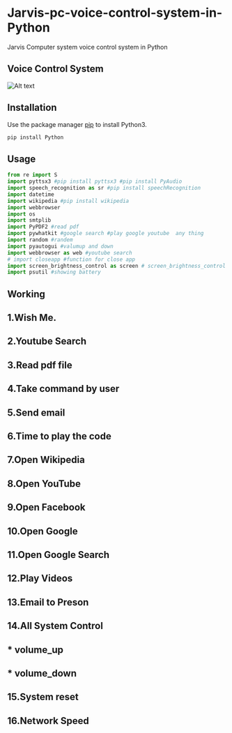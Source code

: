 # Jarvis-pc-voice-control-system-in-Python
Jarvis Computer system voice control system in Python

## Voice Control System
![Alt text](https://as2.ftcdn.net/v2/jpg/04/13/39/05/1000_F_413390587_YmDyNH36fkihR31dkOxfJknKpAAJRRdp.jpg)




## Installation

Use the package manager [pip](https://pip.pypa.io/en/stable/) to install Python3.

```bash
pip install Python
```

## Usage

```python
from re import S
import pyttsx3 #pip install pyttsx3 #pip install PyAudio
import speech_recognition as sr #pip install speechRecognition
import datetime
import wikipedia #pip install wikipedia
import webbrowser
import os
import smtplib 
import PyPDF2 #read pdf
import pywhatkit #google search #play google youtube  any thing
import random #randem
import pyautogui #valumup and down
import webbrowser as web #youtube search
# import closeapp #function for close app
import screen_brightness_control as screen # screen_brightness_control 
import psutil #showing battery 


```

##                                                           Working

## 1.Wish Me.
## 2.Youtube Search
## 3.Read pdf file
## 4.Take command by user
## 5.Send email
## 6.Time to play the code
## 7.Open Wikipedia
## 8.Open YouTube
## 9.Open Facebook
## 10.Open Google
## 11.Open Google Search
## 12.Play Videos
## 13.Email to Preson
## 14.All System Control
##        * volume_up
##        * volume_down
## 15.System reset
## 16.Network Speed
